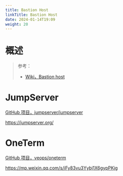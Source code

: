 ```yaml
---
title: Bastion Host
linkTitle: Bastion Host
date: 2024-01-14T19:09
weight: 20
---
```


# 概述

> 参考：
> 
> - [Wiki，Bastion host](https://en.wikipedia.org/wiki/Bastion_host)

# JumpServer

[GitHub 项目，jumpserver/jumpserver](https://github.com/jumpserver/jumpserver/)

https://jumpserver.org/

# OneTerm

[GitHub 项目，veops/oneterm](https://github.com/veops/oneterm)

https://mp.weixin.qq.com/s/iFy83vu3Yybj1X6gypPKjg

